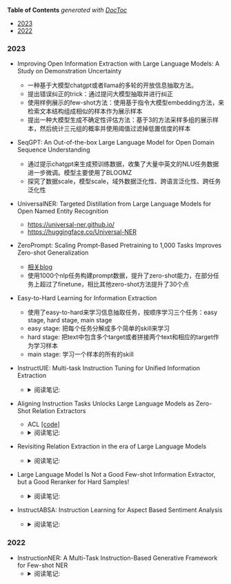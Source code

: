 <!-- START doctoc generated TOC please keep comment here to allow auto update -->
<!-- DON'T EDIT THIS SECTION, INSTEAD RE-RUN doctoc TO UPDATE -->
**Table of Contents**  *generated with [DocToc](https://github.com/thlorenz/doctoc)*

- [2023](#2023)
- [2022](#2022)

<!-- END doctoc generated TOC please keep comment here to allow auto update -->




### 2023

- Improving Open Information Extraction with Large Language Models: A Study on Demonstration Uncertainty
  - 一种基于大模型chatgpt或者llama的多轮的开放信息抽取方法。
  - 提出错误纠正的trick：通过提问大模型抽取并进行纠正
  - 使用样例展示的few-shot方法：使用基于指令大模型embedding方法，来检索文本结构组成相似的样本作为展示样本
  - 提出一种大模型生成不确定性评估方法：基于3的方法采样多组的展示样本，然后统计三元组的概率并使用阈值过滤掉低置信度的样本

- SeqGPT: An Out-of-the-box Large Language Model for Open Domain Sequence Understanding
  - 通过提示chatgpt来生成预训练数据，收集了大量中英文的NLU任务数据进一步微调。模型主要使用了BLOOMZ
  - 探究了数据scale，模型scale，域外数据泛化性、跨语言泛化性、跨任务泛化性

- UniversalNER: Targeted Distillation from Large Language Models for Open Named Entity Recognition
  - https://universal-ner.github.io/
  - https://huggingface.co/Universal-NER

- ZeroPrompt: Scaling Prompt-Based Pretraining to 1,000 Tasks Improves
Zero-shot Generalization
  - [相关blog](https://zhuanlan.zhihu.com/p/461075783)
  - 使用1000个nlp任务构建prompt数据，提升了zero-shot能力，在部分任务上超过了finetune，相比其他zero-shot方法提升了30个点


- Easy-to-Hard Learning for Information Extraction
  - 使用了easy-to-hard来学习信息抽取任务，按顺序学习三个任务：easy stage, hard stage, main stage
  - easy stage: 把每个任务分解成多个简单的skill来学习
  - hard stage: 把text中包含多个target或者拼接两个text和相应的target作为学习样本
  - main stage: 学习一个样本的所有的skill

- InstructUIE: Multi-task Instruction Tuning for Unified Information Extraction
  - <details>
    <summary>阅读笔记: </summary>
    - 将NER，RE，EE等数据集转化为instruction格式，基于FlanT5-10B模型训练  <br>
    - 针对NER，RE，EE等任务都加入辅助任务使得模型更好的学习  <br>
    - 相对于Bert-finetune，InstructUIE去的更好的效果；在少样本数据集上，超过了chatgpt3.5模型  <br>
    </details>

- Aligning Instruction Tasks Unlocks Large Language Models as Zero-Shot Relation Extractors
  - ACL  [[code]](https://github.com/OSU-NLP-Group/QA4RE)
  - <details>
    <summary>阅读笔记: </summary>
    - 认为指令微调并不能提高大模型在RE任务上的效果，原因是因为RE数据的占比很小  <br>
    - 为了解决上诉问题，将RE任务和数据占比非常多的QA任务对齐起来，从而提高RE的任务效果   <br>
    - QA任务:提供候选答案的选项，直接让模型输出选项号  <br>
    </details>

- Revisiting Relation Extraction in the era of Large Language Models
  - <details>
    <summary>阅读笔记: </summary>
    - 基于大模型的关系抽取，使用GPT-3在few-shot的prompt下取得了解决sota的效果；在此基础上使用CoT，能够进一步提升效果  <br>
    - 基于flan-T5在few-shot prompt情况下并未取得sota效果，但是在基于GPT-3生成的CoT数据微调，能够取得sota的效果  <br>
    </details>

- Large Language Model Is Not a Good Few-shot Information Extractor, but a Good Reranker for Hard Samples!
  - <details>
    <summary>阅读笔记: </summary>
    - 将大模型和小模型结合起来做关系抽取任务  <br>
    - 使用小模型过滤出困难样本（根据关系的置信度），然后转化成多项选择问题，输出使用了analysis（CoT）  <br>
    </details>

- InstructABSA: Instruction Learning for Aspect Based Sentiment Analysis
  - <details>
    <summary>阅读笔记: </summary>
    - 基于GPT2模型微调，将多方面情感分析人物转化为instruction方式  <br>
    </details>

### 2022

- InstructionNER: A Multi-Task Instruction-Based Generative Framework for Few-shot NER
  - <details>
    <summary>阅读笔记: </summary>
    -  基于T5模型的指令ner信息抽取  <br>
    </details>



